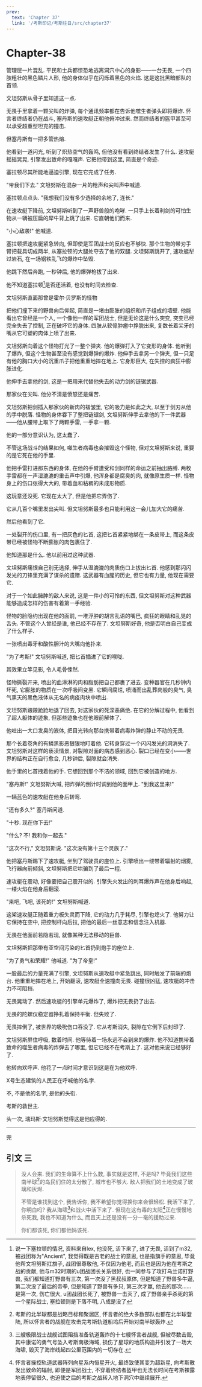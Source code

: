 ```yaml
---
prev:
  text: 'Chapter 37'
  link: '/考斯印记/考斯往日/src/chapter37'
---
```


# Chapter-38

管理层一片混乱. 平民和士兵都惊恐地逃离洞穴中心的身影——一台无畏, 一个四肢粗壮的黑色鳞片人形, 他的身体似乎在闪烁着黑色的火焰. 这是这批黑暗部队的首领.

文坦努斯从骨子里知道这一点.

无畏手里拿着一颗尖叫的炸弹, 每个通讯频率都在告诉他噬生者弹头即将爆炸. 怀言者终结者仍在战斗, 塞丹斯的速攻艇正朝他俯冲过来. 然而终结者的盔甲甚至可以承受超重型坦克的撞击.

但塞丹斯有一把多管热熔.

他看到一道闪光, 听到了炽热空气的轰鸣, 但他没有看到终结者发生了什么. 速攻艇摇摇晃晃, 引擎发出致命的嘎嘎声. 它把他带到这里, 简直是个奇迹.

塞拉顿尽其所能地逼迫引擎, 现在它完成了任务.

"带我们下去." 文坦努斯在混杂一片的枪声和尖叫声中喊道.

塞拉顿点点头. "我想我们没有多少选择的余地了, 连长."

在速攻艇下降前, 文坦努斯听到了一声野兽般的咆哮. 一只手上长着利剑的可怕生物从一辆被压扁的犀牛背上跳了出来. 它直朝他们而来.

"小心敌袭!" 他喊道.

塞拉顿把速攻艇紧急转向, 但即使是军团战士的反应也不够快. 那个生物的带刃手臂把载具切成两半, 从塞拉顿的大腿处夺去了他的双腿. 文坦努斯跳开了, 速攻艇犁过岩石, 在一场钢铁乱飞的爆炸中坠毁.

他跳下然后奔跑, 一秒钟后, 他的爆弹枪拔了出来.

他不知道塞拉顿[^1]是否还活着, 也没有时间去检查.

文坦努斯直面那曾是霍尔·贝罗斯的怪物

把他们撞下来的野兽向后仰起, 简直是一堵由膨胀的组织和爪子组成的墙壁. 他能看出它曾经是一个人, 一个像他一样的军团战士, 但是无论这是什么突变, 突变已经完全失去了控制, 正在破坏它的身体. 四肢从软骨肿瘤中挣脱出来, 复数长着尖牙的嘴从它可塑的肉体上喷了出来.

文坦努斯向着这个怪物打光了一整个弹夹. 他的爆弹打入了它变形的身体. 他听到了爆炸, 但这个生物甚至没有感觉到爆弹的爆炸. 他伸手去拿另一个弹夹, 但一只足有他的胸口大小的沉重爪子把他重重地摔在地上. 它身形巨大, 在失控的疯狂中膨胀进化.

他伸手去拿他的剑, 这是一把用来代替他失去的动力剑的链锯武器.

那家伙在尖叫. 他分不清是愤怒还是痛苦.

文坦努斯把剑插入那家伙的新肉的褶皱里, 它的吸力是如此之大, 以至于剑刃从他的手中脱落. 怪物的身体吞下了整把链锯剑, 文坦努斯伸手去拿他的下一件武器——他从腰带上取下了两颗手雷, 一手拿一颗.

他的一部分意识认为, 这太蠢了.

不管这场战斗的结果如何, 噬生者病毒也会摧毁这个怪物, 但对文坦努斯来说, 重要的是它死在他的手里.

他把手雷打进那东西的身体, 在他的手臂遭受和剑同样的命运之前抽出胳膊. 两枚手雷都在一声湿漉漉的重击声中引爆, 他浑身都是腐臭的肉, 就像原生质一样. 怪物身上的伤口张得大大的, 带着血和粘稠的未成形物质.

这玩意还没死. 它现在太大了, 但是他把它弄伤了.

它从几百个嘴里发出尖叫. 但文坦努斯最多也只能利用这一会儿加大它的痛苦.

然后他看到了它.

一处裂开的伤口里, 有一把灰色的匕首, 这把匕首紧紧地绑在一条皮带上, 而这条皮带已经被怪物不断膨胀的肉包裹住了.

他知道那是什么. 他以前用过这种武器.

文坦努斯痛恨自己别无选择, 伸手从湿漉漉的肉质伤口上拔出匕首. 他感到那闪闪发光的刀锋里充满了谋杀的遗赠. 这武器有血腥的历史, 但它也有力量, 他现在需要它.

对于一个如此臃肿的敌人来说, 这是一件小的可怜的东西, 但文坦努斯对这种武器能够造成怎样的伤害有着第一手经验.

怪物的脸隐约出现在他的面前, 一堆浮肿的胡言乱语的嘴巴, 疯狂的眼睛和乱晃的舌头. 不管这个人曾经是谁, 他已经不存在了. 文坦努斯好奇, 他是否明白自己变成了什么样子.

一张喷出毒牙和酸性胆汁的大嘴向他扑来.

"为了考斯!" 文坦努斯喊道, 把匕首插进了它的喉咙.

其效果立竿见影, 令人毛骨悚然.

怪物撕裂开来, 喷出的血淋淋的肉和脂肪把自己都裹了进去. 变种器官在几秒钟内坏死, 它膨胀的物质在一次呼吸间变黑. 它瞬间腐烂, 喷涌而出乱葬岗般的臭气, 臭气熏天的黑色液体从无名的病疫肉块中喷出.

文坦努斯踉踉跄跄地退了回去, 对这家伙的死深恶痛绝. 在它的分解过程中, 他看到了超人躯体的迹象, 但那些迹象也在他眼前解体了.

他吐出一大口发臭的液体, 把目光转向那台携带着病毒炸弹的静止不动的无畏.

那个长着卷角的有鳞黑影恶狠狠地盯着他. 它转身穿过一个闪闪发光的洞消失了. 文坦努斯对这样的亵渎情景, 对裂隙对面的病态感到恶心. 裂口已经在变小——世界的结构正在自行愈合, 几秒钟后, 裂隙就会消失.

他手里的匕首拽着他的手. 它想回到那个不洁的领域, 回到它被创造的地方.

"塞丹斯!" 文坦努斯大喊, 把炸弹的倒计时调到他的面甲上. "到我这里来!"

一辆蓝色的速攻艇在他身后转弯.

"还有多久?" 塞丹斯问道.

"十秒. 现在你下去!"

"什么? 不! 我和你一起去."

"这次不行," 文坦努斯说. "这次没有第十三个灵族了."

他把塞丹斯踢下了速攻艇, 坐到了驾驶员的座位上. 引擎喷出一缕带着辐射的烟雾, 飞行器向前倾斜, 文坦努斯把它哄骗到了最后一程.

速攻艇在震动, 好像要把自己震开似的. 引擎失火发出的刺耳爆炸声在他身后响起, 一缕火焰在他身后翻滚.

"来吧, 飞吧, 该死的!" 文坦努斯喊道.

这架速攻艇正随着重力板失灵而下降, 它的动力几乎耗尽, 引擎也熄火了. 他努力让它保持在空中, 把控制杆向后拉, 把他的最后一丝意志和信念注入机器.

无畏在他面前若隐若现, 就像某种无法移动的巨兽.

文坦努斯把那带有亚空间污染的匕首扔到炮手的座位上.

"为了勇气和荣耀!" 他喊道. "为了帝皇!"

一股最后的力量充满了引擎, 文坦努斯从速攻艇中紧急跳出, 同时触发了前端的炮台. 他重重地摔在地上, 开始翻滚, 速攻艇全速撞向无畏. 碰撞很凶猛, 速攻艇的冲击力不可阻挡.

无畏晃动了. 然后速攻艇的引擎单元爆炸了, 爆炸把无畏扔了出去.

无畏的陀螺仪稳定器挣扎着保持平衡. 但失败了.

无畏摔倒了, 被世界的吸吮伤口吞没了. 它从考斯消失, 裂隙在它倒下后封印了.

文坦努斯屏住呼吸, 数着时间. 他等待着一场永远不会到来的爆炸. 他不知道携带着致命的噬生者病毒的炸弹去了哪里, 但它已经不在考斯上了. 这对他来说已经够好了.

他转向欢呼声. 他花了一点时间才意识到这是在为他欢呼.

X号生态建筑的人民正在呼喊他的名字.

不, 不是他的名字, 是他的头衔.

考斯的救世主.

头一次, 瑞玛斯·文坦努斯觉得这是他应得的.

--------

完

## 引文 三

> 没人会来. 我们的生命算不上什么数, 事实就是这样, 不是吗? 毕竟我们这些南半球[^2]的岛民们住的太分散了, 城市也不够大. 敌人把我们的土地变成了玻璃和灰烬.
>
> 不管是谁找到这个, 我告诉你, 我不希望你觉得换你来会很轻松. 我活下来了, 你明白吗? 我从海啸[^3]和战火中活下来了. 但现在这有毒的太阳[^4]正在慢慢地杀死我, 我也不知道为什么, 而且天上还是没有一分一毫的援助过来.
>
> 你们都该死, 你们都他妈该死.

[^1]: 说一下塞拉顿的情况, 资料来自lex, 他没死, 活下来了, 进了无畏, 活到了m32, 被战团称为"Ancient", 我觉得既是古老的战士的意思, 也是指旗手的意思, 毕竟他帮文坦努斯扛旗子, 战团很尊敬他, 不仅因为他老, 而且也是因为他在考斯之战的贡献, 他与m32时期的u团战团长关系很好, 也一同参与了攻打乌兰诺打野兽, 我们都知道打野兽有三次, 第一次没了黑叔叔原体, 但是知道了野兽多牛逼, 第二次没了最后的帝拳, 但是知道了野兽有多只, 第三次才赢, 他去的那次……是第一次, 伤亡很大, u团战团长死了, 被野兽一击灭了, 成了野兽亲手杀死的第一个星际战士, 塞拉顿则是下落不明, 八成是没了

[^2]: 考斯的北半球都是战略目标和聚居区, 怀言者的绝大多数部队也都在北半球登陆, 所以怀言者的战舰在攻击完考斯轨道船坞后开始对南半球轰炸.

[^3]: 三艘极限战士战舰试图阻挡准备轨道轰炸的十七艘怀言者战舰, 但被尽数击毁, 其中康诺的勇气号坠入考斯南极海域, 损伤了星球的地质构造并引发了一场大海啸, 毁灭了海岸线起四公里范围内的一切存在.

[^4]: 怀言者操控轨道武器阵列向星系内恒星开火, 最终致使其变为超新星, 向考斯散发出致命的辐射, 即便是军团战士, 不穿着终结者盔甲也无法长时间在考斯裸露地表停留很久, 也迫使之后的考斯之战转入地下洞穴中继续展开.
